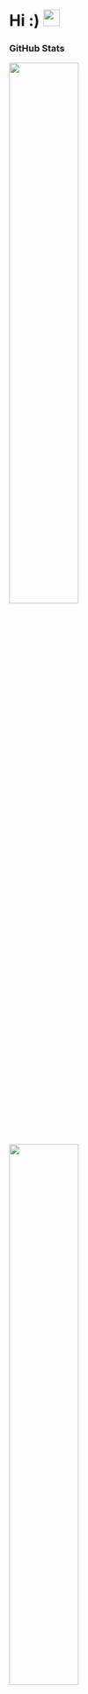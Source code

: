 # Hi :) <img src="https://raw.githubusercontent.com/MartinHeinz/MartinHeinz/master/wave.gif" width="30px">

### GitHub Stats
<div><img style="height: auto; width: 50%;" class="img" src="https://github-readme-stats.vercel.app/api?username=Gamowy&show_icons=true&theme=transparent&include_all_commits=true" /></div>

<div><img style="height: auto; width: 50%;" class="img" src="https://github-readme-stats.vercel.app/api/top-langs/?username=Gamowy&theme=transparent&size_weight=0.4&count_weight=1&hide=jupyter%20notebook,CMake&layout=compact" /></div>
